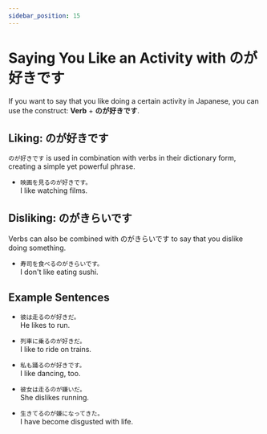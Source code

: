 ```yaml
---
sidebar_position: 15
---
```


# Saying You Like an Activity with のが好きです

If you want to say that you like doing a certain activity in Japanese, you can use the construct: **Verb** + **のが好きです**.

## Liking: のが好きです

`のが好きです` is used in combination with verbs in their dictionary form, creating a simple yet powerful phrase.

- ``映画を見るのが好きです。``  
  I like watching films.

## Disliking: のがきらいです

Verbs can also be combined with のがきらいです to say that you  dislike doing something.

- ``寿司を食べるのがきらいです。``  
  I don't like eating sushi.

## Example Sentences

- ``彼は走るのが好きだ。``  
  He likes to run.

- ``列車に乗るのが好きだ。``  
  I like to ride on trains.

- ``私も踊るのが好きです。``  
  I like dancing, too.

- ``彼女は走るのが嫌いだ。``  
  She dislikes running.

- ``生きてるのが嫌になってきた。``  
  I have become disgusted with life.
